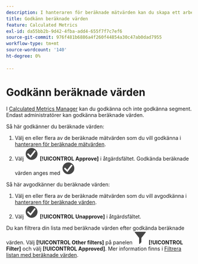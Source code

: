 ```yaml
---
description: I hanteraren för beräknade mätvärden kan du skapa ett arbetsflöde som innefattar godkännande av mätvärden för olika programnivåer och för specifika avdelningar eller grupper.
title: Godkänn beräknade värden
feature: Calculated Metrics
exl-id: da55bb2b-9d42-4fba-add4-655f7f7c7ef6
source-git-commit: 976f481b6886a4f260f44854a30c47ab0dad7955
workflow-type: tm+mt
source-wordcount: '140'
ht-degree: 0%

---
```


# Godkänn beräknade värden

I [Calculated Metrics Manager](cm-manager.md) kan du godkänna och inte godkänna segment. Endast administratörer kan godkänna beräknade värden.

Så här godkänner du beräknade värden:

1. Välj en eller flera av de beräknade mätvärden som du vill godkänna i [hanteraren för beräknade mätvärden](cm-approving.md).
1. Välj ![CheckmarkCircle](/help/assets/icons/CheckmarkCircle.svg) **[!UICONTROL Approve]** i åtgärdsfältet. Godkända beräknade värden anges med ![CheckmarkCircle](/help/assets/icons/CheckmarkCircle.svg)

Så här avgodkänner du beräknade värden:

1. Välj en eller flera av de beräknade mätvärden som du vill avgodkänna i [hanteraren för beräknade värden](cm-approving.md).
1. Välj ![CheckmarkCircle](/help/assets/icons/CheckmarkCircle.svg) **[!UICONTROL Unapprove]** i åtgärdsfältet.


Du kan filtrera din lista med beräknade värden efter godkända beräknade värden. Välj **[!UICONTROL Other filters]** på panelen ![Filter](/help/assets/icons/Filter.svg) **[!UICONTROL Filter]** och välj **[!UICONTROL Approved]**. Mer information finns i [Filtrera listan med beräknade värden](/help/components/calc-metrics/cm-workflow/cm-filter.md).
